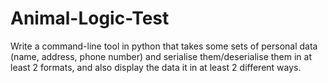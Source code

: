 # Animal-Logic-Test
Write a command-line tool in python that takes some sets of personal data (name, address, phone number) and serialise them/deserialise them in at least 2 formats, and also display the data it in at least 2 different ways.
